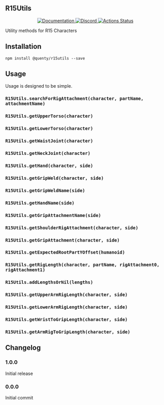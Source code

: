## R15Utils
<div align="center">
  <a href="http://quenty.github.io/api/">
    <img src="https://img.shields.io/badge/docs-website-green.svg" alt="Documentation" />
  </a>
  <a href="https://discord.gg/mhtGUS8">
    <img src="https://img.shields.io/badge/discord-nevermore-blue.svg" alt="Discord" />
  </a>
  <a href="https://github.com/Quenty/NevermoreEngine/actions">
    <img src="https://github.com/Quenty/NevermoreEngine/workflows/lint/badge.svg" alt="Actions Status" />
  </a>
</div>

Utility methods for R15 Characters

## Installation
```
npm install @quenty/r15utils --save
```

## Usage
Usage is designed to be simple.

### `R15Utils.searchForRigAttachment(character, partName, attachmentName)`

### `R15Utils.getUpperTorso(character)`

### `R15Utils.getLowerTorso(character)`

### `R15Utils.getWaistJoint(character)`

### `R15Utils.getNeckJoint(character)`

### `R15Utils.getHand(character, side)`

### `R15Utils.getGripWeld(character, side)`

### `R15Utils.getGripWeldName(side)`

### `R15Utils.getHandName(side)`

### `R15Utils.getGripAttachmentName(side)`

### `R15Utils.getShoulderRigAttachment(character, side)`

### `R15Utils.getGripAttachment(character, side)`

### `R15Utils.getExpectedRootPartYOffset(humanoid)`

### `R15Utils.getRigLength(character, partName, rigAttachment0, rigAttachment1)`

### `R15Utils.addLengthsOrNil(lengths)`

### `R15Utils.getUpperArmRigLength(character, side)`

### `R15Utils.getLowerArmRigLength(character, side)`

### `R15Utils.getWristToGripLength(character, side)`

### `R15Utils.getArmRigToGripLength(character, side)`


## Changelog

### 1.0.0
Initial release

### 0.0.0
Initial commit

